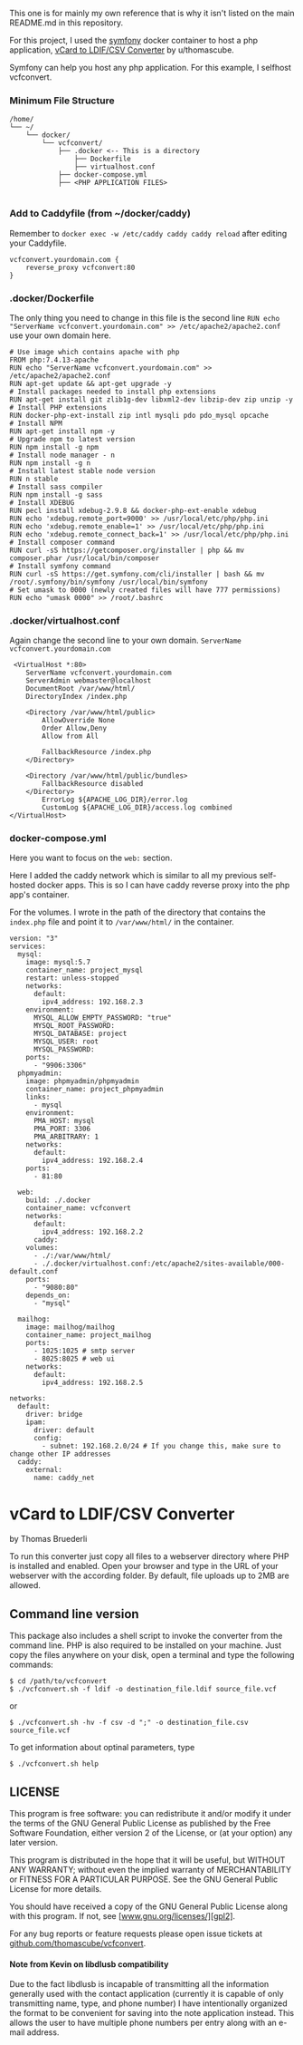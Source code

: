 This one is for mainly my own reference that is why it isn't listed on the main README.md in this repository.

For this project, I used the [symfony](https://github.com/kasteckis/symfony-docker-compose) docker container to host a php application, [vCard to LDIF/CSV Converter](https://github.com/thomascube/vcfconvert) by u/thomascube.

Symfony can help you host any php application. For this example, I selfhost vcfconvert.

### Minimum File Structure
```
/home/
└── ~/
    └── docker/
        └── vcfconvert/
		    ├── .docker <-- This is a directory
			    ├── Dockerfile
				├── virtualhost.conf
            ├── docker-compose.yml
			├── <PHP APPLICATION FILES>
			
```
### Add to Caddyfile (from ~/docker/caddy)
Remember to `docker exec -w /etc/caddy caddy caddy reload` after editing your Caddyfile.
```
vcfconvert.yourdomain.com {
	reverse_proxy vcfconvert:80
}
```

### .docker/Dockerfile
The only thing you need to change in this file is the second line `RUN echo "ServerName vcfconvert.yourdomain.com" >> /etc/apache2/apache2.conf` use your own domain here.

```
# Use image which contains apache with php
FROM php:7.4.13-apache
RUN echo "ServerName vcfconvert.yourdomain.com" >> /etc/apache2/apache2.conf
RUN apt-get update && apt-get upgrade -y
# Install packages needed to install php extensions
RUN apt-get install git zlib1g-dev libxml2-dev libzip-dev zip unzip -y
# Install PHP extensions
RUN docker-php-ext-install zip intl mysqli pdo pdo_mysql opcache
# Install NPM
RUN apt-get install npm -y
# Upgrade npm to latest version
RUN npm install -g npm
# Install node manager - n
RUN npm install -g n
# Install latest stable node version
RUN n stable
# Install sass compiler
RUN npm install -g sass
# Install XDEBUG
RUN pecl install xdebug-2.9.8 && docker-php-ext-enable xdebug
RUN echo 'xdebug.remote_port=9000' >> /usr/local/etc/php/php.ini
RUN echo 'xdebug.remote_enable=1' >> /usr/local/etc/php/php.ini
RUN echo 'xdebug.remote_connect_back=1' >> /usr/local/etc/php/php.ini
# Install composer command
RUN curl -sS https://getcomposer.org/installer | php && mv composer.phar /usr/local/bin/composer
# Install symfony command
RUN curl -sS https://get.symfony.com/cli/installer | bash && mv /root/.symfony/bin/symfony /usr/local/bin/symfony
# Set umask to 0000 (newly created files will have 777 permissions)
RUN echo "umask 0000" >> /root/.bashrc
```

### .docker/virtualhost.conf
Again change the second line to your own domain. `ServerName vcfconvert.yourdomain.com`
```
 <VirtualHost *:80>
    ServerName vcfconvert.yourdomain.com
    ServerAdmin webmaster@localhost
    DocumentRoot /var/www/html/
    DirectoryIndex /index.php

    <Directory /var/www/html/public>
        AllowOverride None
        Order Allow,Deny
        Allow from All

        FallbackResource /index.php
    </Directory>

    <Directory /var/www/html/public/bundles>
        FallbackResource disabled
    </Directory>
        ErrorLog ${APACHE_LOG_DIR}/error.log
        CustomLog ${APACHE_LOG_DIR}/access.log combined
</VirtualHost>

```

### docker-compose.yml
Here you want to focus on the `web:` section. 

Here I added the caddy network which is similar to all my previous self-hosted docker apps. This is so I can have caddy reverse proxy into the php app's container.

For the volumes. I wrote in the path of the directory that contains the `index.php` file and point it to `/var/www/html/` in the container. 

```
version: "3"
services:
  mysql:
    image: mysql:5.7
    container_name: project_mysql
    restart: unless-stopped
    networks:
      default:
        ipv4_address: 192.168.2.3
    environment:
      MYSQL_ALLOW_EMPTY_PASSWORD: "true"
      MYSQL_ROOT_PASSWORD:
      MYSQL_DATABASE: project
      MYSQL_USER: root
      MYSQL_PASSWORD:
    ports:
      - "9906:3306"
  phpmyadmin:
    image: phpmyadmin/phpmyadmin
    container_name: project_phpmyadmin
    links:
      - mysql
    environment:
      PMA_HOST: mysql
      PMA_PORT: 3306
      PMA_ARBITRARY: 1
    networks:
      default:
        ipv4_address: 192.168.2.4
    ports:
      - 81:80

  web:
    build: ./.docker
    container_name: vcfconvert
    networks:
      default:
        ipv4_address: 192.168.2.2
      caddy:
    volumes:
      - ./:/var/www/html/
      - ./.docker/virtualhost.conf:/etc/apache2/sites-available/000-default.conf
    ports:
      - "9080:80"
    depends_on:
      - "mysql"

  mailhog:
    image: mailhog/mailhog
    container_name: project_mailhog
    ports:
      - 1025:1025 # smtp server
      - 8025:8025 # web ui
    networks:
      default:
        ipv4_address: 192.168.2.5

networks:
  default:
    driver: bridge
    ipam:
      driver: default
      config:
        - subnet: 192.168.2.0/24 # If you change this, make sure to change other IP addresses
  caddy:
    external:
      name: caddy_net
```





vCard to LDIF/CSV Converter
===========================
by Thomas Bruederli

To run this converter just copy all files to a webserver directory where PHP
is installed and enabled. Open your browser and type in the URL of your
webserver with the according folder. By default, file uploads up to 2MB are 
allowed.

Command line version
--------------------
This package also includes a shell script to invoke the converter from the
command line. PHP is also required to be installed on your machine.
Just copy the files anywhere on your disk, open a terminal and type the
following commands:

	$ cd /path/to/vcfconvert
	$ ./vcfconvert.sh -f ldif -o destination_file.ldif source_file.vcf
or

	$ ./vcfconvert.sh -hv -f csv -d ";" -o destination_file.csv source_file.vcf

To get information about optinal parameters, type

	$ ./vcfconvert.sh help

LICENSE
-------
This program is free software: you can redistribute it and/or modify
it under the terms of the GNU General Public License as published by
the Free Software Foundation, either version 2 of the License,
or (at your option) any later version.

This program is distributed in the hope that it will be useful,
but WITHOUT ANY WARRANTY; without even the implied warranty of
MERCHANTABILITY or FITNESS FOR A PARTICULAR PURPOSE. See the
GNU General Public License for more details.

You should have received a copy of the GNU General Public License
along with this program. If not, see [www.gnu.org/licenses/][gpl2].

For any bug reports or feature requests please open issue tickets at
[github.com/thomascube/vcfconvert][github].


#### Note from Kevin on libdlusb compatibility
Due to the fact libdlusb is incapable of transmitting all the information
generally used with the contact application (currently it is capable of 
only transmitting name, type, and phone number) I have intentionally organized
the format to be convenient for saving into the note application instead. This 
allows the user to have multiple phone numbers per entry along with an e-mail
address.

[gpl2]:        http://www.gnu.org/licenses/gpl2.txt
[github]:      http://github.com/thomascube/vcfconvert

